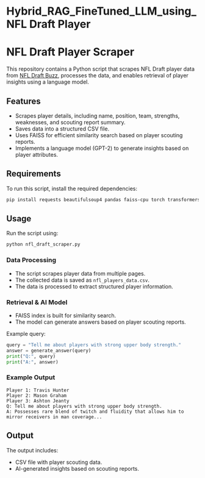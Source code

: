 # Hybrid_RAG_FineTuned_LLM_using_NFL Draft Player 

# NFL Draft Player Scraper

This repository contains a Python script that scrapes NFL Draft player data from [NFL Draft Buzz](https://www.nfldraftbuzz.com/positions/ALL/1/2025), processes the data, and enables retrieval of player insights using a language model.

## Features
- Scrapes player details, including name, position, team, strengths, weaknesses, and scouting report summary.
- Saves data into a structured CSV file.
- Uses FAISS for efficient similarity search based on player scouting reports.
- Implements a language model (GPT-2) to generate insights based on player attributes.

## Requirements
To run this script, install the required dependencies:

```sh
pip install requests beautifulsoup4 pandas faiss-cpu torch transformers sentence-transformers datasets
```

## Usage
Run the script using:

```sh
python nfl_draft_scraper.py
```

### Data Processing
- The script scrapes player data from multiple pages.
- The collected data is saved as `nfl_players_data.csv`.
- The data is processed to extract structured player information.

### Retrieval & AI Model
- FAISS index is built for similarity search.
- The model can generate answers based on player scouting reports.

Example query:
```python
query = "Tell me about players with strong upper body strength."
answer = generate_answer(query)
print("Q:", query)
print("A:", answer)
```

### Example Output
```
Player 1: Travis Hunter
Player 2: Mason Graham
Player 3: Ashton Jeanty
Q: Tell me about players with strong upper body strength.
A: Possesses rare blend of twitch and fluidity that allows him to mirror receivers in man coverage... 
```

## Output
The output includes:
- CSV file with player scouting data.
- AI-generated insights based on scouting reports.




